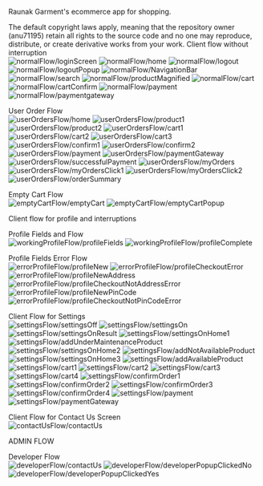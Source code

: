 Raunak Garment's ecommerce app for shopping.

The default copyright laws apply, meaning that the repository owner (anu71195) retain all rights to the source code and no one may reproduce, distribute, or create derivative works from your work.
Client flow without interruption  
![normalFlow/loginScreen](images/normalFlow/loginScreen.PNG)
![normalFlow/home](images/normalFlow/home.PNG)
![normalFlow/logout](images/normalFlow/logout.PNG)
![normalFlow/logoutPopup](images/normalFlow/logoutPopup.PNG)
![normalFlow/NavigationBar](images/normalFlow/NavigationBar.PNG)
![normalFlow/search](images/normalFlow/search.PNG)
![normalFlow/productMagnified](images/normalFlow/productMagnified.PNG)
![normalFlow/cart](images/normalFlow/cart.PNG)
![normalFlow/cartConfirm](images/normalFlow/cartConfirm.PNG)
![normalFlow/payment](images/normalFlow/payment.PNG)
![normalFlow/paymentgateway](images/normalFlow/paymentgateway.PNG)

User Order Flow  
![userOrdersFlow/home](images/userOrdersFlow/home.PNG)
![userOrdersFlow/product1](images/userOrdersFlow/product1.PNG)
![userOrdersFlow/product2](images/userOrdersFlow/product2.PNG)
![userOrdersFlow/cart1](images/userOrdersFlow/cart1.PNG)
![userOrdersFlow/cart2](images/userOrdersFlow/cart2.PNG)
![userOrdersFlow/cart3](images/userOrdersFlow/cart3.PNG)
![userOrdersFlow/confirm1](images/userOrdersFlow/confirm1.PNG)
![userOrdersFlow/confirm2](images/userOrdersFlow/confirm2.PNG)
![userOrdersFlow/payment](images/userOrdersFlow/payment.PNG)
![userOrdersFlow/paymentGateway](images/userOrdersFlow/paymentGateway.PNG)
![userOrdersFlow/successfulPayment](images/userOrdersFlow/successfulPayment.PNG)
![userOrdersFlow/myOrders](images/userOrdersFlow/myOrders.PNG)
![userOrdersFlow/myOrdersClick1](images/userOrdersFlow/myOrdersClick1.PNG)
![userOrdersFlow/myOrdersClick2](images/userOrdersFlow/myOrdersClick2.PNG)
![userOrdersFlow/orderSummary](images/userOrdersFlow/orderSummary.PNG)

Empty Cart Flow  
![emptyCartFlow/emptyCart](images/emptyCartFlow/emptyCart.PNG)
![emptyCartFlow/emptyCartPopup](images/emptyCartFlow/emptyCartPopup.PNG)

Client flow for profile and interruptions  

Profile Fields and Flow  
![workingProfileFlow/profileFields](images/workingProfileFlow/profileFields.PNG)
![workingProfileFlow/profileComplete](images/workingProfileFlow/profileComplete.PNG)

Profile Fields Error Flow  
![errorProfileFlow/profileNew](images/errorProfileFlow/profileNew.PNG)
![errorProfileFlow/profileCheckoutError](images/errorProfileFlow/profileCheckoutError.PNG)
![errorProfileFlow/profileNewAddress](images/errorProfileFlow/profileNewAddress.PNG)
![errorProfileFlow/profileCheckoutNotAddressError](images/errorProfileFlow/profileCheckoutNotAddressError.PNG)
![errorProfileFlow/profileNewPinCode](images/errorProfileFlow/profileNewPinCode.PNG)
![errorProfileFlow/profileCheckoutNotPinCodeError](images/errorProfileFlow/profileCheckoutNotPinCodeError.PNG)


Client Flow for Settings  
![settingsFlow/settingsOff](images/settingsFlow/settingsOff.PNG)
![settingsFlow/settingsOn](images/settingsFlow/settingsOn.PNG)
![settingsFlow/settingsOnResult](images/settingsFlow/settingsOnResult.PNG)
![settingsFlow/settingsOnHome1](images/settingsFlow/settingsOnHome1.PNG)
![settingsFlow/addUnderMaintenanceProduct](images/settingsFlow/addUnderMaintenanceProduct.PNG)
![settingsFlow/settingsOnHome2](images/settingsFlow/settingsOnHome2.PNG)
![settingsFlow/addNotAvailableProduct](images/settingsFlow/addNotAvailableProduct.PNG)
![settingsFlow/settingsOnHome3](images/settingsFlow/settingsOnHome3.PNG)
![settingsFlow/addAvailableProduct](images/settingsFlow/addAvailableProduct.PNG)
![settingsFlow/cart1](images/settingsFlow/cart1.PNG)
![settingsFlow/cart2](images/settingsFlow/cart2.PNG)
![settingsFlow/cart3](images/settingsFlow/cart3.PNG)
![settingsFlow/cart4](images/settingsFlow/cart4.PNG)
![settingsFlow/confirmOrder1](images/settingsFlow/confirmOrder1.PNG)
![settingsFlow/confirmOrder2](images/settingsFlow/confirmOrder2.PNG)
![settingsFlow/confirmOrder3](images/settingsFlow/confirmOrder3.PNG)
![settingsFlow/confirmOrder4](images/settingsFlow/confirmOrder4.PNG)
![settingsFlow/payment](images/settingsFlow/payment.PNG)
![settingsFlow/paymentGateway](images/settingsFlow/paymentGateway.PNG)

Client Flow for Contact Us Screen  
![contactUsFlow/contactUs](images/contactUsFlow/contactUs.PNG)

ADMIN FLOW

Developer Flow  
![developerFlow/contactUs](images/developerFlow/developerFlow.PNG)
![developerFlow/developerPopupClickedNo](images/developerFlow/developerPopupClickedNo.PNG)
![developerFlow/developerPopupClickedYes](images/developerFlow/developerPopupClickedYes.PNG)